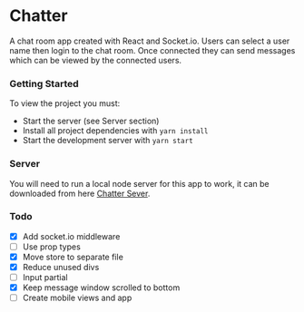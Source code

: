 # Chatter

A chat room app created with React and Socket.io. Users can select a user name then login to the chat room. Once 
connected they can send messages which can be viewed by the connected users.

### Getting Started

To view the project you must:

* Start the server (see Server section)
* Install all project dependencies with `yarn install`
* Start the development server with `yarn start`

### Server

You will need to run a local node server for this app to work, it can be downloaded from here 
[Chatter Sever](https://github.com/jeanmarcjones/chatter-server).

### Todo

- [x] Add socket.io middleware
- [ ] Use prop types
- [x] Move store to separate file
- [x] Reduce unused divs
- [ ] Input partial
- [x] Keep message window scrolled to bottom
- [ ] Create mobile views and app
